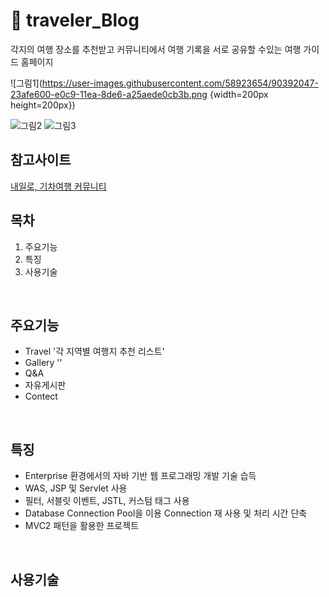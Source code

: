 #  🎫 traveler_Blog

각지의 여행 장소를 추천받고 커뮤니티에서 여행 기록을 서로 공유할 수있는 여행 가이드 홈페이지
<br/>

![그림1](https://user-images.githubusercontent.com/58923654/90392047-23afe600-e0c9-11ea-8de6-a25aede0cb3b.png 
{width=200px height=200px})

![그림2](https://user-images.githubusercontent.com/58923654/90390522-6d4b0180-e0c6-11ea-89d4-4607fa806adb.png)
![그림3](https://user-images.githubusercontent.com/58923654/90390525-6e7c2e80-e0c6-11ea-9c9a-ff0c8705432b.png)


## 참고사이트
[내일로, 기차여행 커뮤니티](https://cafe.naver.com/hkct)
<br/>


## 목차
1. 주요기능
2. 특징
3. 사용기술
<br/>

## 주요기능
* Travel '각 지역별 여행지 추천 리스트'
* Gallery ''
* Q&A
* 자유게시판
* Contect

</br>

## 특징
- Enterprise 환경에서의 자바 기반 웹 프로그래밍 개발 기술 습득
- WAS, JSP 및 Servlet  사용
- 필터, 서블릿 이벤트, JSTL, 커스텀 태그 사용
- Database Connection Pool을 이용 Connection 재 사용 및 처리 시간 단축
- MVC2 패턴을 활용한 프로젝트
<br/>

## 사용기술

